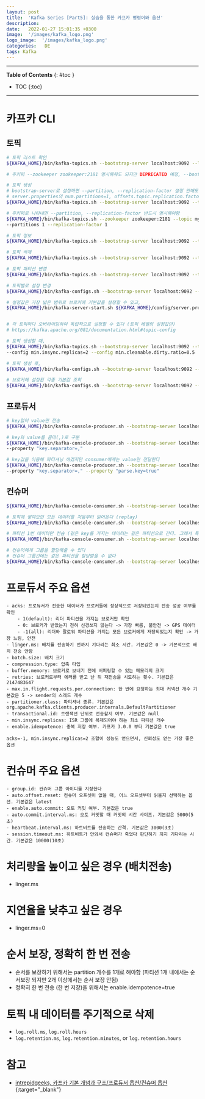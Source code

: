 ```yaml
---
layout: post
title:  'Kafka Series [Part5]: 실습을 통한 카프카 명령어와 옵션'
description: 
date:   2022-01-27 15:01:35 +0300
image:  '/images/kafka_logo.png'
logo_image:  '/images/kafka_logo.png'
categories:   DE
tags: Kafka
---
```


---
**Table of Contents**
{: #toc }
*  TOC
{:toc}

---  

# 카프카 CLI

## 토픽

```sh
# 토픽 리스트 확인
${KAFKA_HOME}/bin/kafka-topics.sh --bootstrap-server localhost:9092 --list

# 주키퍼 --zookeeper zookeeper:2181 명시해줘도 되지만 DEPRECATED 예정, --bootstrap-server 옵션 권장
```

```sh
# 토픽 생성
# bootstrap-server로 설정하면 --partition, --replication-factor 설정 안해도
# server.properties의 num.partitions=1, offsets.topic.replication.factor=1 디폴트값 가진다
${KAFKA_HOME}/bin/kafka-topics.sh --bootstrap-server localhost:9092 --topic myKafkaTopic --create

# 주키퍼로 나타내면 --partition, --replication-factor 반드시 명시해야함
${KAFKA_HOME}/bin/kafka-topics.sh --zookeeper zookeeper:2181 --topic myKafkaTopic --create \
--partitions 1 --replication-factor 1
```

```sh
# 토픽 정보
${KAFKA_HOME}/bin/kafka-topics.sh --bootstrap-server localhost:9092 --topic myKafkaTopic1 --describe
```

```sh
# 토픽 삭제
${KAFKA_HOME}/bin/kafka-topics.sh --bootstrap-server localhost:9092 --topic myKafkaTopic --delete
```

```sh
# 토픽 파티션 변경
${KAFKA_HOME}/bin/kafka-topics.sh --bootstrap-server localhost:9092 --topic myKafkaTopic --alter --partitions 3
```

```sh
# 토픽별로 설정 변경
${KAFKA_HOME}/bin/kafka-configs.sh --bootstrap-server localhost:9092 --topic myKafkaTopic --alter --add-config min.insync.replicas=2
```

```sh
# 설정값은 가장 넓은 범위로 브로커에 기본값을 설정할 수 있고, 
${KAFKA_HOME}/bin/kafka-server-start.sh ${KAFKA_HOME}/config/server.properties


# 각 토픽마다 오버라이딩하여 독립적으로 설정할 수 있다 (토픽 레벨의 설정값만)
# https://kafka.apache.org/081/documentation.html#topic-config

# 토픽 생성할 때,
${KAFKA_HOME}/bin/kafka-topics.sh --bootstrap-server localhost:9092 --topic myKafkaTopic --create \
--config min.insync.replicas=2 --config min.cleanable.dirty.ratio=0.5

# 토픽 생성 후,
${KAFKA_HOME}/bin/kafka-configs.sh --bootstrap-server localhost:9092 --topic myKafkaTopic --alter --add-config min.insync.replicas=2
```

```sh
# 브로커에 설정된 각종 기본값 조회
${KAFKA_HOME}/bin/kafka-configs.sh --bootstrap-server localhost:9092 --broker 1 --all --describe
```

## 프로듀서

```sh
# key없이 value만 전송
${KAFKA_HOME}/bin/kafka-console-producer.sh --bootstrap-server localhost:9092 --topic myKafkaTopic

# key와 value를 콤마(,)로 구분
${KAFKA_HOME}/bin/kafka-console-producer.sh --bootstrap-server localhost:9092 --topic myKafkaTopic \
--property "key.separator=,"

# key값을 이용해 파티셔닝 하겠지만 consumer에게는 value만 전달한다
${KAFKA_HOME}/bin/kafka-console-producer.sh --bootstrap-server localhost:9092 --topic myKafkaTopic \
--property "key.separator=," --property "parse.key=true"
```

## 컨슈머

```sh
${KAFKA_HOME}/bin/kafka-console-consumer.sh --bootstrap-server localhost:9092 --topic myKafkaTopic

# 토픽에 쌓여있던 모든 데이터를 처음부터 읽어온다 (replay)
${KAFKA_HOME}/bin/kafka-console-consumer.sh --bootstrap-server localhost:9092 --topic myKafkaTopic --from-beginning

# 파티션 1번 데이터만 컨슘 (같은 key를 가지는 데이터는 같은 파티션으로 간다. 그래서 특정 파티션만 컨슘한다는 의미는 특정 키를 가지는 데이터만 컨슘하겠다는 의미이다)
${KAFKA_HOME}/bin/kafka-console-consumer.sh --bootstrap-server localhost:9092 --topic myKafkaTopic --from-beginning --partition 1
```

```sh
# 컨슈머에게 그룹을 할당해줄 수 있다
# 컨슈머 그룹간에는 같은 파티션을 할당받을 수 없다
${KAFKA_HOME}/bin/kafka-console-consumer.sh --bootstrap-server localhost:9092 --topic myKafkaTopic --group groupA
```

# 프로듀서 주요 옵션

```
- acks: 프로듀서가 전송한 데이터가 브로커들에 정상적으로 저장되었는지 전송 성공 여부를 확인
    - 1(default): 리더 파티션을 가지는 브로커만 확인
    - 0: 브로커가 받았는지 전혀 신경쓰지 않는다 -> 가장 빠름, 불안전 -> GPS 데이터
    - -1(all): 리더와 팔로워 파티션을 가지는 모든 브로커에게 저장되었는지 확인 -> 가장 느림, 안전
- linger.ms: 배치를 전송하기 전까지 기다리는 최소 시간. 기본값은 0 -> 기본적으로 배치 전송 안함
- batch.size: 배치 크기
- compression.type: 압축 타입
- buffer.memory: 브로커로 보내기 전에 버퍼링할 수 있는 메모리의 크기
- retries: 브로커로부터 에러를 받고 난 뒤 재전송을 시도하는 횟수. 기본값은 2147483647
- max.in.flight.requests.per.connection: 한 번에 요청하는 최대 커넥션 개수 기본값은 5 -> sender의 스레드 개수
- partitioner.class: 파티셔너 종류. 기본값은 org.apache.kafka.clients.producer.internals.DefaultPartitioner
- transactional.id: 트랜잭션 단위로 전송할지 여부. 기본값은 null
- min.insync.replicas: ISR 그룹에 복제되어야 하는 최소 파티션 개수
- enable.idempotence: 중복 저장 여부. 카프카 3.0.0 부터 기본값은 true
```

```
acks=-1, min.insync.replicas=2 조합이 성능도 얻으면서, 신뢰성도 얻는 가장 좋은 옵션
```

# 컨슈머 주요 옵션

```
- group.id: 컨슈머 그룹 아이디를 지정한다
- auto.offset.reset: 컨슈머 오프셋이 없을 때, 어느 오프셋부터 읽을지 선택하는 옵션. 기본값은 latest
- enable.auto.commit: 오토 커밋 여부. 기본값은 true
- auto.commit.interval.ms: 오토 커밋할 때 커밋의 시간 사이즈. 기본값은 5000(5초)
- heartbeat.interval.ms: 하트비트를 전송하는 간격. 기본값은 3000(3초)
- session.timeout.ms: 하트비트가 안와서 컨슈머가 죽었다 판단하기 까지 기다리는 시간. 기본값은 10000(10초)
```

# 처리량을 높이고 싶은 경우 (배치전송)

- linger.ms

# 지연율을 낮추고 싶은 경우

- linger.ms=0

# 순서 보장, 정확히 한 번 전송

- 순서를 보장하기 위해서는 partition 개수를 1개로 해야함 (파티션 1개 내에서는 순서보장 되지만 2개 이상에서는 순서 보장 안됨)
- 정확히 한 번 전송 (한 번 저장)을 위해서는 enable.idempotence=true 

# 토픽 내 데이터를 주기적으로 삭제

- `log.roll.ms`, `log.roll.hours`
- `log.retention.ms`, `log.retention.minutes`, or `log.retention.hours`

# 참고

- [intrepidgeeks, 카프카 기본 개념과 구조/프로듀서 옵션/컨슈머 옵션](https://intrepidgeeks.com/tutorial/kafka-basic-concept-and-structureproducer-optionsconsumer-options#7){:target="_blank"}